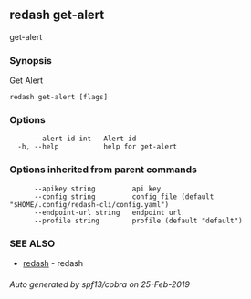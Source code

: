 ## redash get-alert

get-alert

### Synopsis

Get Alert

```
redash get-alert [flags]
```

### Options

```
      --alert-id int   Alert id
  -h, --help           help for get-alert
```

### Options inherited from parent commands

```
      --apikey string         api key
      --config string         config file (default "$HOME/.config/redash-cli/config.yaml")
      --endpoint-url string   endpoint url
      --profile string        profile (default "default")
```

### SEE ALSO

* [redash](redash.md)	 - redash

###### Auto generated by spf13/cobra on 25-Feb-2019
